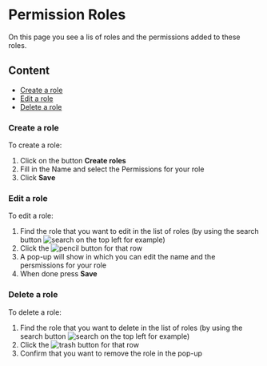 # Permission Roles
On this page you see a lis of roles and the permissions added to these roles.

## Content
- [Create a role](#create-a-role)
- [Edit a role](#edit-a-role)
- [Delete a role](#delete-a-role)

### Create a role
To create a role:
1. Click on the button **Create roles**
2. Fill in the Name and select the Permissions for your role
3. Click **Save**

### Edit a role
To edit a role:
1. Find the role that you want to edit in the list of roles (by using the search button ![search](https://github.com/schoende/gamedock-sdk/raw/master/docs/console/_images/search.png) on the top left for example)
2. Click the ![pencil](https://github.com/schoende/gamedock-sdk/raw/master/docs/console/_images/pencil.png) button for that row
3. A pop-up will show in which you can edit the name and the persmissions for your role
4. When done press **Save**

### Delete a role
To delete a role:
1. Find the role that you want to delete in the list of roles (by using the search button ![search](https://github.com/schoende/gamedock-sdk/raw/master/docs/console/_images/search.png) on the top left for example)
2. Click the ![trash](https://github.com/schoende/gamedock-sdk/raw/master/docs/console/_images/trash.png) button for that row
2. Confirm that you want to remove the role in the pop-up